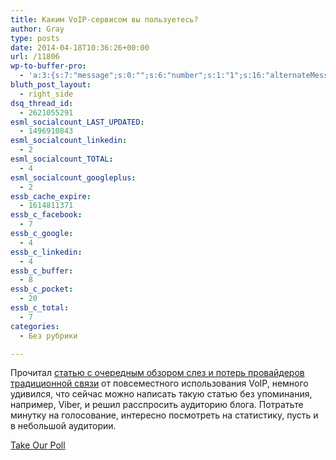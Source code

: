 ```yaml
---
title: Каким VoIP-сервисом вы пользуетесь?
author: Gray
type: posts
date: 2014-04-18T10:36:26+00:00
url: /11806
wp-to-buffer-pro:
  - 'a:3:{s:7:"message";s:0:"";s:6:"number";s:1:"1";s:16:"alternateMessage";s:0:"";}'
bluth_post_layout:
  - right_side
dsq_thread_id:
  - 2621055291
esml_socialcount_LAST_UPDATED:
  - 1496910843
esml_socialcount_linkedin:
  - 2
esml_socialcount_TOTAL:
  - 4
esml_socialcount_googleplus:
  - 2
essb_cache_expire:
  - 1614811371
essb_c_facebook:
  - 7
essb_c_google:
  - 4
essb_c_linkedin:
  - 4
essb_c_buffer:
  - 8
essb_c_pocket:
  - 20
essb_c_total:
  - 7
categories:
  - Без рубрики

---
```








Прочитал <a href="http://www.capital.ua/ru/publication/18519-mobilnyy-skype-s-el-zarabotok-ukrainskikh-operatorov-fiksirovannoy-svyazi" target="_blank">статью с очередным обзором слез и потерь провайдеров традиционной связи</a> от повсеместного использования VoIP, немного удивился, что сейчас можно написать такую статью без упоминания, например, Viber, и решил расспросить аудиторию блога. Потратьте минутку на голосование, интересно посмотреть на статистику, пусть и в небольшой аудитории.

<a name="pd_a_7978284"></a> 

<div class="CSS_Poll PDS_Poll" id="PDI_container7978284" style="display:inline-block;">


<div id="PD_superContainer">


<noscript>
  <a href="https://poll.fm/7978284">Take Our Poll</a>
</noscript>